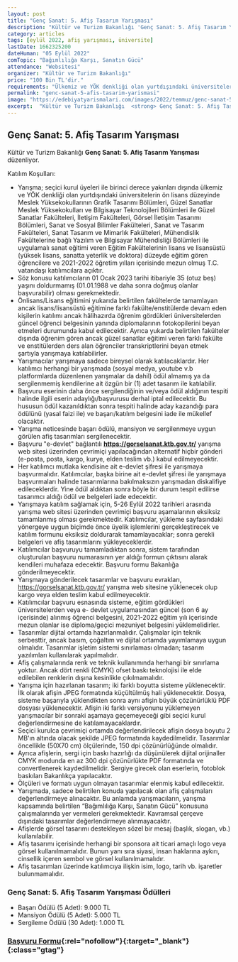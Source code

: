 ```yaml
---
layout: post
title: "Genç Sanat: 5. Afiş Tasarım Yarışması"
description: "Kültür ve Turizm Bakanlığı 'Genç Sanat: 5. Afiş Tasarım Yarışması' düzenliyor."
category: articles
tags: [eylül 2022, afiş yarışması, üniversite]
lastDate: 1662325200
dateHuman: "05 Eylül 2022"
comTopic: "Bağımlılığa Karşı, Sanatın Gücü"
attendance: "Websitesi"
organizer: "Kültür ve Turizm Bakanlığı"
price: "100 Bin TL'dir."
requirements: "Ülkemiz ve YÖK denkliği olan yurtdışındaki üniversitelerin ön lisans düzeyinde Meslek Yüksekokullarının Grafik Tasarımı Bölümleri, Güzel Sanatlar Meslek Yüksekokulları ve Bilgisayar Teknolojileri Bölümleri ile Güzel Sanatlar Fakülteleri, İletişim Fakülteleri, Görsel İletişim Tasarımı Bölümleri, Sanat ve Sosyal Bilimler Fakülteleri, Sanat ve Tasarım Fakülteleri, Sanat Tasarım ve Mimarlık Fakülteleri, Mühendislik Fakültelerine bağlı Yazılım ve Bilgisayar Mühendisliği Bölümleri ile uygulamalı sanat eğitimi veren Eğitim Fakültelerinin lisans ve lisansüstü düzeyde eğitim gören öğrencilere ve 2021-2022 öğretim yılları içerisinde mezun olmuş T.C. vatandaşı olan herkes katılabilir."
permalink: "genc-sanat-5-afis-tasarim-yarismasi"
image: "https://edebiyatyarismalari.com/images/2022/temmuz/genc-sanat-5-afis-tasarim-yarismasi.jpg"
excerpt:  "Kültür ve Turizm Bakanlığı  <strong> Genç Sanat: 5. Afiş Tasarım Yarışması </strong> düzenliyor."
---
```


## Genç Sanat: 5. Afiş Tasarım Yarışması
Kültür ve Turizm Bakanlığı **Genç Sanat: 5. Afiş Tasarım Yarışması** düzenliyor.

Katılım Koşulları:
- Yarışma; seçici kurul üyeleri ile birinci derece yakınları dışında ülkemiz ve YÖK denkliği olan yurtdışındaki üniversitelerin ön lisans düzeyinde Meslek Yüksekokullarının Grafik Tasarımı Bölümleri, Güzel Sanatlar Meslek Yüksekokulları ve Bilgisayar Teknolojileri Bölümleri ile Güzel Sanatlar Fakülteleri, İletişim Fakülteleri, Görsel İletişim Tasarımı Bölümleri, Sanat ve Sosyal Bilimler Fakülteleri, Sanat ve Tasarım Fakülteleri, Sanat Tasarım ve Mimarlık Fakülteleri, Mühendislik Fakültelerine bağlı Yazılım ve Bilgisayar Mühendisliği Bölümleri ile uygulamalı sanat eğitimi veren Eğitim Fakültelerinin lisans ve lisansüstü (yüksek lisans, sanatta yeterlik ve doktora) düzeyde eğitim gören öğrencilere ve 2021-2022 öğretim yılları içerisinde mezun olmuş T.C. vatandaşı katılımcılara açıktır.
- Söz konusu katılımcıların 01 Ocak 2023 tarihi itibariyle 35 (otuz beş) yaşını doldurmamış (01.01.1988 ve daha sonra doğmuş olanlar başvurabilir) olması gerekmektedir.
- Önlisans/Lisans eğitimini yukarıda belirtilen fakültelerde tamamlayan ancak lisans/lisansüstü eğitimine farklı fakülte/enstitülerde devam eden kişilerin katılımı ancak hâlihazırda öğrenim gördükleri üniversitelerden güncel öğrenci belgesinin yanında diplomalarının fotokopilerini beyan etmeleri durumunda kabul edilecektir. Ayrıca yukarda belirtilen fakülteler dışında öğrenim gören ancak güzel sanatlar eğitimi veren farklı fakülte ve enstitülerden ders alan öğrenciler transkriptlerini beyan etmek şartıyla yarışmaya katılabilirler.
- Yarışmacılar yarışmaya sadece bireysel olarak katılacaklardır. Her katılımcı herhangi bir yarışmada (sosyal medya, youtube v.b platformlarda düzenlenen yarışmalar da dahil) ödül almamış ya da sergilenmemiş kendilerine ait özgün bir (1) adet tasarım ile katılabilir.
- Başvuru eserinin daha önce sergilendiğinin ve/veya ödül aldığının tespiti halinde ilgili eserin adaylığı/başvurusu derhal iptal edilecektir. Bu hususun ödül kazanıldıktan sonra tespiti halinde aday kazandığı para ödülünü (yasal faizi ile) ve başarı/katılım belgesini iade ile mükellef olacaktır.
- Yarışma neticesinde başarı ödülü, mansiyon ve sergilenmeye uygun görülen afiş tasarımları sergilenecektir.
- Başvuru "e-devlet" bağlantılı **https://gorselsanat.ktb.gov.tr/** yarışma web sitesi üzerinden çevrimiçi yapılacağından alternatif hiçbir gönderi (e-posta, posta, kargo, kurye, elden teslim vb.) kabul edilmeyecektir.
- Her katılımcı mutlaka kendisine ait e-devlet şifresi ile yarışmaya başvurmalıdır. Katılımcılar, başka birine ait e-devlet şifresi ile yarışmaya başvurmaları halinde tasarımlarına bakılmaksızın yarışmadan diskalifiye edileceklerdir. Yine ödül aldıktan sonra böyle bir durum tespit edilirse tasarımcı aldığı ödül ve belgeleri iade edecektir.
- Yarışmaya katılım sağlamak için, 5-26 Eylül 2022 tarihleri arasında yarışma web sitesi üzerinden çevrimiçi başvuru aşamalarının eksiksiz tamamlanmış olması gerekmektedir. Katılımcılar, yükleme sayfasındaki yönergeye uygun biçimde önce üyelik işlemlerini gerçekleştirecek ve katılım formunu eksiksiz doldurarak tamamlayacaklar; sonra gerekli belgeleri ve afiş tasarımlarını yükleyeceklerdir.
- Katılımcılar başvuruyu tamamladıktan sonra, sistem tarafından oluşturulan başvuru numarasının yer aldığı formun çıktısını alarak kendileri muhafaza edecektir. Başvuru formu Bakanlığa gönderilmeyecektir.
- Yarışmaya gönderilecek tasarımlar ve başvuru evrakları, https://gorselsanat.ktb.gov.tr/ yarışma web sitesine yüklenecek olup kargo veya elden teslim kabul edilmeyecektir.
- Katılımcılar başvuru esnasında sisteme, eğitim gördükleri üniversitelerden veya e- devlet uygulamasından güncel (son 6 ay içerisinde) alınmış öğrenci belgesini, 2021-2022 eğitim yılı içerisinde mezun olanlar ise diploma/geçici mezuniyet belgesini yüklemelidirler.
- Tasarımlar dijital ortamda hazırlanmalıdır. Çalışmalar için teknik serbesttir, ancak basım, çoğaltım ve dijital ortamda yayımlamaya uygun olmalıdır. Tasarımlar işletim sistemi sınırlaması olmadan; tasarım yazılımları kullanılarak yapılmalıdır.
- Afiş çalışmalarında renk ve teknik kullanımında herhangi bir sınırlama yoktur. Ancak dört renkli (CMYK) ofset baskı teknolojisi ile elde edilebilen renklerin dışına kesinlikle çıkılmamalıdır.
- Yarışma için hazırlanan tasarım; iki farklı boyutta sisteme yüklenecektir. İlk olarak afişin JPEG formatında küçültülmüş hali yüklenecektir. Dosya, sisteme başarıyla yüklendikten sonra aynı afişin büyük çözünürlüklü PDF dosyası yüklenecektir. Afişin iki farklı versiyonunu yüklemeyen yarışmacılar bir sonraki aşamaya geçemeyeceği gibi seçici kurul değerlendirmesine de katılamayacaklardır.
- Seçici kurulca çevrimiçi ortamda değerlendirilecek afişin dosya boyutu 2 MB'ın altında olacak şekilde JPEG formatında kaydedilmelidir. Tasarımlar öncellikle (50X70 cm) ölçülerinde, 150 dpi çözünürlüğünde olmalıdır.
- Ayrıca afişlerin, sergi için baskı hazırlığı da düşünülerek dijital orijinaller CMYK modunda en az 300 dpi çözünürlükte PDF formatında ve convertlenerek kaydedilmelidir. Sergiye girecek olan eserlerin, fotoblok baskıları Bakanlıkça yapılacaktır.
- Ölçüleri ve formatı uygun olmayan tasarımlar elenmiş kabul edilecektir.
- Yarışmada, sadece belirtilen konuda yapılacak olan afiş çalışmaları değerlendirmeye alınacaktır. Bu anlamda yarışmacıların, yarışma kapsamında belirtilen “Bağımlılığa Karşı, Sanatın Gücü” konusuna çalışmalarında yer vermeleri gerekmektedir. Kavramsal çerçeve dışındaki tasarımlar değerlendirmeye alınmayacaktır.
- Afişlerde görsel tasarımı destekleyen sözel bir mesaj (başlık, slogan, vb.) kullanılabilir.
- Afiş tasarımı içerisinde herhangi bir sponsora ait ticari amaçlı logo veya görsel kullanılmamalıdır. Bunun yanı sıra siyasi, insan haklarına aykırı, cinsellik içeren sembol ve görsel kullanılmamalıdır.
- Afiş tasarımları üzerinde katılımcıya ilişkin isim, logo, tarih vb. işaretler bulunmamalıdır.

### Genç Sanat: 5. Afiş Tasarım Yarışması Ödülleri
- Başarı Ödülü (5 Adet): 9.000 TL
- Mansiyon Ödülü (5 Adet): 5.000 TL
- Sergileme Ödülü (30 Adet): 1.000 TL

### [Başvuru Formu](https://gorselsanat.ktb.gov.tr/?ref=edebiyatyarismalari.com){:rel="nofollow"}{:target="_blank"}{:class="gtag"}